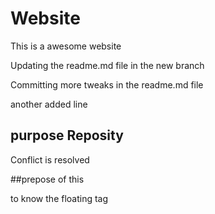 # Website

This is a awesome website

Updating the readme.md file in the new branch

Committing more tweaks in the readme.md file

another added line

## purpose Reposity

Conflict is resolved

##prepose of this 

to know the floating tag